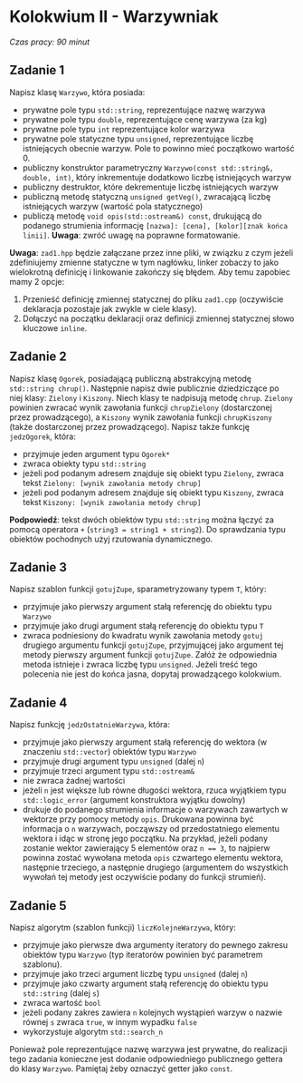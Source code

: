 # Kolokwium II - Warzywniak
_Czas pracy: 90 minut_

## Zadanie 1
Napisz klasę `Warzywo`, która posiada:
- prywatne pole typu `std::string`, reprezentujące nazwę warzywa
- prywatne pole typu `double`, reprezentujące cenę warzywa (za kg)
- prywatne pole typu `int` reprezentujące kolor warzywa
- prywatne pole statyczne typu `unsigned`, reprezentujące liczbę istniejących obecnie warzyw. Pole to powinno mieć początkowo wartość 0.
- publiczny konstruktor parametryczny `Warzywo(const std::string&, double, int)`, który inkrementuje dodatkowo liczbę istniejących warzyw
- publiczny destruktor, które dekrementuje liczbę istniejących warzyw
- publiczną metodę statyczną `unsigned getVeg()`, zwracającą liczbę istniejących warzyw (wartość pola statycznego)
- publiczą metodę `void opis(std::ostream&) const`, drukującą do podanego strumienia informację `[nazwa]: [cena], [kolor][znak końca linii]`. **Uwaga**: zwróć uwagę na poprawne formatowanie.

**Uwaga**: `zad1.hpp` będzie załączane przez inne pliki, w związku z czym jeżeli zdefiniujemy zmienne statyczne w tym nagłówku, linker zobaczy to jako wielokrotną definicję i linkowanie zakończy się błędem. Aby temu zapobiec mamy 2 opcje:
1. Przenieść definicję zmiennej statycznej do pliku `zad1.cpp` (oczywiście deklaracja pozostaje jak zwykle w ciele klasy).
2. Dołączyć na początku deklaracji oraz definicji zmiennej statycznej słowo kluczowe `inline`. 

## Zadanie 2
Napisz klasę `Ogorek`, posiadającą publiczną abstrakcyjną metodę `std::string chrup()`. Następnie napisz dwie publicznie dziedziczące po niej klasy: `Zielony` i `Kiszony`. Niech klasy te nadpisują metodę `chrup`. `Zielony` powinien zwracać wynik zawołania funkcji `chrupZielony` (dostarczonej przez prowadzącego), a `Kiszony` wynik zawołania funkcji `chrupKiszony` (także dostarczonej przez prowadzącego). Napisz także funkcję `jedzOgorek`, która:
- przyjmuje jeden argument typu `Ogorek*`
- zwraca obiekty typu `std::string`
- jeżeli pod podanym adresem znajduje się obiekt typu `Zielony`, zwraca tekst `Zielony: [wynik zawołania metody chrup]`
- jeżeli pod podanym adresem znajduje się obiekt typu `Kiszony`, zwraca tekst `Kiszony: [wynik zawołania metody chrup]`

**Podpowiedź**: tekst dwóch obiektów typu `std::string` można łączyć za pomocą operatora `+` (`string3 = string1 + string2`). Do sprawdzania typu obiektów pochodnych użyj rzutowania dynamicznego.

## Zadanie 3
Napisz szablon funkcji `gotujZupe`, sparametryzowany typem `T`, który:
- przyjmuje jako pierwszy argument stałą referencję do obiektu typu `Warzywo`
- przyjmuje jako drugi argument stałą referencję do obiektu typu `T`
- zwraca podniesiony do kwadratu wynik zawołania metody `gotuj` drugiego argumentu funkcji `gotujZupe`, przyjmującej jako argument tej metody pierwszy argument funkcji `gotujZupe`. Załóż że odpowiednia metoda istnieje i zwraca liczbę typu `unsigned`. Jeżeli treść tego polecenia nie jest do końca jasna, dopytaj prowadzącego kolokwium.

## Zadanie 4
Napisz funkcję `jedzOstatnieWarzywa`, która:
- przyjmuje jako pierwszy argument stałą referencję do wektora (w znaczeniu `std::vector`) obiektów typu `Warzywo`
- przyjmuje drugi argument typu `unsigned` (dalej `n`)
- przyjmuje trzeci argument typu `std::ostream&`
- nie zwraca żadnej wartości
- jeżeli `n` jest większe lub równe długości wektora, rzuca wyjątkiem typu `std::logic_error` (argument konstruktora wyjątku dowolny)
- drukuje do podanego strumienia informacje o warzywach zawartych w wektorze przy pomocy metody `opis`. Drukowana powinna być informacja o `n` warzywach, począwszy od przedostatniego elementu wektora i idąc w stronę jego początku. Na przykład, jeżeli podany zostanie wektor zawierający 5 elementów oraz `n == 3`, to najpierw powinna zostać wywołana metoda `opis` czwartego elementu wektora, następnie trzeciego, a następnie drugiego (argumentem do wszystkich wywołań tej metody jest oczywiście podany do funkcji strumień).

## Zadanie 5
Napisz algorytm (szablon funkcji) `liczKolejneWarzywa`, który:
- przyjmuje jako pierwsze dwa argumenty iteratory do pewnego zakresu obiektów typu `Warzywo` (typ iteratorów powinien być parametrem szablonu).
- przyjmuje jako trzeci argument liczbę typu `unsigned` (dalej `n`)
- przyjmuje jako czwarty argument stałą referencję do obiektu typu `std::string` (dalej `s`)
- zwraca wartość `bool`
- jeżeli podany zakres zawiera `n` kolejnych wystąpień warzyw o nazwie równej `s` zwraca `true`, w innym wypadku `false`
- wykorzystuje algorytm `std::search_n`

Ponieważ pole reprezentujące nazwę warzywa jest prywatne, do realizacji tego zadania konieczne jest dodanie odpowiedniego publicznego gettera do klasy `Warzywo`. Pamiętaj żeby oznaczyć getter jako `const`.
